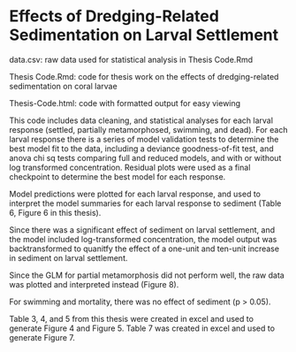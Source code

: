 # Effects of Dredging-Related Sedimentation on Larval Settlement

data.csv: raw data used for statistical analysis in Thesis Code.Rmd

Thesis Code.Rmd: code for thesis work on the effects of dredging-related sedimentation on coral larvae

Thesis-Code.html: code with formatted output for easy viewing


This code includes data cleaning, and statistical analyses for each larval response (settled, partially metamorphosed, swimming, and dead).  For each larval response there is a series of model validation tests to determine the best model fit to the data, including a deviance goodness-of-fit test, and anova chi sq tests comparing full and reduced models, and with or without log transformed concentration.  Residual plots were used as a final checkpoint to determine the best model for each response.    

Model predictions were plotted for each larval response, and used to interpret the model summaries for each larval response to sediment (Table 6, Figure 6 in this thesis).  

Since there was a significant effect of sediment on larval settlement, and the model included log-transformed concentration, the model output was backtransformed to quanitfy the effect of a one-unit and ten-unit increase in sediment on larval settlement.  

Since the GLM for partial metamorphosis did not perform well, the raw data was plotted and interpreted instead (Figure 8).  

For swimming and mortality, there was no effect of sediment (p > 0.05).  

Table 3, 4, and 5 from this thesis were created in excel and used to generate Figure 4 and Figure 5.  Table 7 was created in excel and used to generate Figure 7.  


